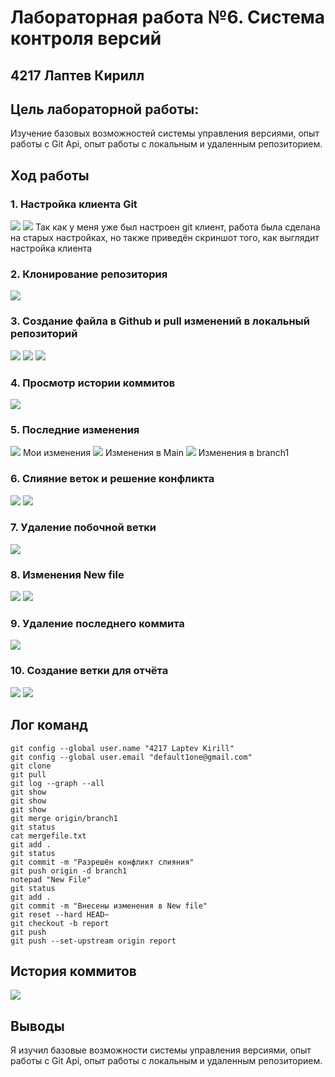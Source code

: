# Лабораторная работа №6. Система контроля версий
## 4217 Лаптев Кирилл
## Цель лабораторной работы:
Изучение базовых возможностей системы управления версиями, опыт работы с Git Api, опыт работы с локальным и удаленным репозиторием.
## Ход работы
### 1. Настройка клиента Git
![](/Screenshots/GitConfig1.png)
![](/Screenshots/GitConfig2.png)
Так как у меня уже был настроен git клиент, работа была сделана на старых настройках, но также приведён скриншот того, как выглядит настройка клиента
### 2. Клонирование репозитория
![](/Screenshots/clone.png)
### 3. Создание файла в Github и pull изменений в локальный репозиторий
![](/Screenshots/addFile(Github).png)
![](/Screenshots/PullChanges1.png)
![](/Screenshots/PullChanges2.png)
### 4. Просмотр истории коммитов
![](/Screenshots/git%20log.png)
### 5. Последние изменения
![](/Screenshots/LastChanges1(my).png)
Мои изменения
![](/Screenshots/LastChanges2(main).png)
Изменения в Main
![](/Screenshots/LastChanges3(branch1).png)
Изменения в branch1
### 6. Слияние веток и решение конфликта
![](/Screenshots/merge1.png)
![](/Screenshots/merge2.png)
### 7. Удаление побочной ветки
![](/Screenshots/DeleteBranch.png)
### 8. Изменения New file
![](/Screenshots/ChangeFile1.png)
![](/Screenshots/ChangeFile2.png)
### 9. Удаление последнего коммита
![](/Screenshots/ResetChangeFile.png)
### 10. Создание ветки для отчёта
![](/Screenshots/CreateReportBranch.png)
![](/Screenshots/PushReport.png)
## Лог команд
```
git config --global user.name "4217 Laptev Kirill"
git config --global user.email "default1one@gmail.com"
git clone
git pull
git log --graph --all
git show
git show
git show
git merge origin/branch1
git status
cat mergefile.txt
git add .
git status
git commit -m "Разрешён конфликт слияния"
git push origin -d branch1
notepad "New File"
git status
git add .
git commit -m "Внесены изменения в New file"
git reset --hard HEAD~
git checkout -b report
git push
git push --set-upstream origin report
```
## История коммитов
![](/Screenshots/History.png)
## Выводы
Я изучил базовые возможности системы управления версиями, опыт работы с Git Api, опыт работы с локальным и удаленным репозиторием.
